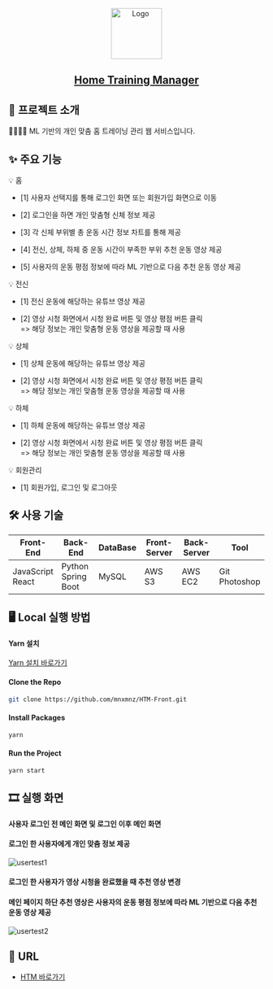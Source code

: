 <p align="center">
  <a href="https://github.com/mnxmnz/HTM-Front">
    <img src="https://img1.daumcdn.net/thumb/R1280x0/?scode=mtistory2&fname=https%3A%2F%2Fblog.kakaocdn.net%2Fdn%2Fbveuv8%2FbtqQps6md8g%2Fk1tANMK8CgQnspmj428590%2Fimg.png" alt="Logo" width="100" height="100">
  </a>

  <h2 align="center"><a href="http://gchtm.s3.ap-northeast-2.amazonaws.com/index.html#/">Home Training Manager</a>
</h2>
</p>

## 📑 프로젝트 소개

🏃‍♀️🏃‍♂️ ML 기반의 개인 맞춤 홈 트레이닝 관리 웹 서비스입니다.

## ✨ 주요 기능

💡 홈

  - [1] 사용자 선택지를 통해 로그인 화면 또는 회원가입 화면으로 이동

  - [2] 로그인을 하면 개인 맞춤형 신체 정보 제공

  - [3] 각 신체 부위별 총 운동 시간 정보 차트를 통해 제공
  
  - [4] 전신, 상체, 하체 중 운동 시간이 부족한 부위 추천 운동 영상 제공

  - [5] 사용자의 운동 평점 정보에 따라 ML 기반으로 다음 추천 운동 영상 제공

💡 전신

  - [1] 전신 운동에 해당하는 유튜브 영상 제공

  - [2] 영상 시청 화면에서 시청 완료 버튼 및 영상 평점 버튼 클릭<br> => 해당 정보는 개인 맞춤형 운동 영상을 제공할 때 사용

💡 상체

  - [1] 상체 운동에 해당하는 유튜브 영상 제공
  
  - [2] 영상 시청 화면에서 시청 완료 버튼 및 영상 평점 버튼 클릭<br> => 해당 정보는 개인 맞춤형 운동 영상을 제공할 때 사용

💡 하체

  - [1] 하체 운동에 해당하는 유튜브 영상 제공

  - [2] 영상 시청 화면에서 시청 완료 버튼 및 영상 평점 버튼 클릭<br> => 해당 정보는 개인 맞춤형 운동 영상을 제공할 때 사용

💡 회원관리

  - [1] 회원가입, 로그인 및 로그아웃

## 🛠 사용 기술

| Front-End | Back-End | DataBase | Front-Server | Back-Server | Tool |
| --- | --- | --- | --- | --- | --- |
| JavaScript<br>React | Python<br>Spring Boot | MySQL | AWS S3 | AWS EC2 | Git<br>Photoshop |

## 🖥 Local 실행 방법

#### Yarn 설치

[Yarn 설치 바로가기](https://classic.yarnpkg.com/en/docs/install#windows-stable)

#### Clone the Repo

```sh
git clone https://github.com/mnxmnz/HTM-Front.git
```

#### Install Packages

```sh
yarn
```

#### Run the Project

```sh
yarn start
```

## 🎞 실행 화면

#### 사용자 로그인 전 메인 화면 및 로그인 이후 메인 화면

#### 로그인 한 사용자에게 개인 맞춤 정보 제공

<img src="https://drive.google.com/uc?export=view&id=1HRzMr0MRUxCEg7fPv37ZZ-zxdzYt0yOa" alt="usertest1" >

#### 로그인 한 사용자가 영상 시청을 완료했을 때 추천 영상 변경 

#### 메인 페이지 하단 추천 영상은 사용자의 운동 평점 정보에 따라 ML 기반으로 다음 추천 운동 영상 제공

<img src="https://drive.google.com/uc?export=view&id=1tEA_psQ2kBblKI9jzjfosfnVcgnFCe0A" alt="usertest2" >


## :link: URL

- [HTM 바로가기](http://gchtm.s3.ap-northeast-2.amazonaws.com/index.html#/)
